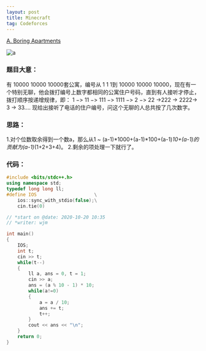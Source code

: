 ```yaml
---
layout: post
title: Minecraft
tag: Codeforces
---
```

[A. Boring Apartments](https://codeforces.com/contest/1433/problem/A)

![a](https://github.com/wjimin/My_Picture/commit/8331fc937e80b76426ec6e6eccd3b792a13de6c0#diff-c255cbb10140d7bfc34cc4bc58129295d1fbc3e3a5259a4be683703a1a398e3a)
### 题目大意：
有 10000 10000 10000套公寓，编号从 1 1 1到 10000 10000 10000，现在有一个特别无聊，他会拨打编号上数字都相同的公寓住户号码，直到有人接听才停止，拨打顺序按递增规律，即： 1 −> 11 −> 111 −> 1111 −> 2 −> 22 ->222 -> 2222-> 3 -> 33.... 现给出接听了电话的住户编号，问这个无聊的人总共按了几次数字。
### 思路：
1.对个位数取余得到一个数a，那么从1 ~ (a-1)*1000+(a-1)*100+(a-1)*10+(a-1)的贡献为(a-1)*(1+2+3+4)。
2.剩余的项处理一下就行了。
### 代码：
```cpp
#include <bits/stdc++.h>
using namespace std;
typedef long long ll;
#define IOS                     \
    ios::sync_with_stdio(false);\
    cin.tie(0)

// *start on @date: 2020-10-20 10:35
// *writer: wjm

int main() 
{
    IOS;
    int t;
    cin >> t;
    while(t--)
    {
        ll a, ans = 0, t = 1;
        cin >> a;
        ans = (a % 10 - 1) * 10;
        while(a!=0)
        {
            a = a / 10;
            ans += t;
            t++;
        }
        cout << ans << "\n";
    }
    return 0;
}

```
